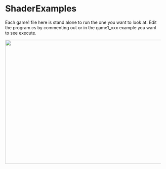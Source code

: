 # ShaderExamples
 
Each game1 file here is stand alone to run the one you want to look at. 
Edit the program.cs by commenting out or in the game1_xxx example you want to see execute.

<img src="https://raw.githubusercontent.com/willmotil/ShderExamples/master/ShaderFade.png"  height="400" width="600"> 
